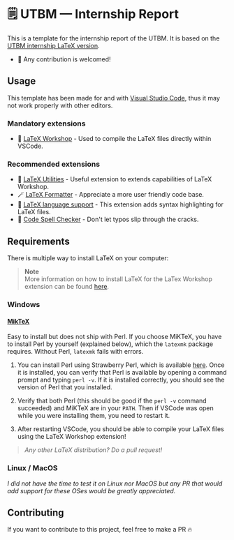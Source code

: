 # 🗒️ UTBM — Internship Report  

This is a template for the internship report of the UTBM. It is based on the [UTBM internship LaTeX version](https://github.com/pinam45/utbm-latex-internship-report-covers).

- 🤍 Any contribution is welcomed!

## Usage

This template has been made for and with [Visual Studio Code](https://code.visualstudio.com/), thus it may not work properly with other editors.

### Mandatory extensions

- 🚀 [LaTeX Workshop](https://marketplace.visualstudio.com/items?itemName=James-Yu.latex-workshop) - Used to compile the LaTeX files directly within VSCode.

### Recommended extensions

- 🔸 [LaTeX Utilities](https://marketplace.visualstudio.com/items?itemName=tecosaur.latex-utilities) - Useful extension to extends capabilities of LaTeX Workshop.
- 🪄 [LaTeX Formatter](https://marketplace.visualstudio.com/items?itemName=nickfode.latex-formatter) - Appreciate a more user friendly code base.
- 🔦 [LaTeX language support](https://marketplace.visualstudio.com/items?itemName=torn4dom4n.latex-support) - This extension adds syntax highlighting for LaTeX files.
- 📗 [Code Spell Checker](https://marketplace.visualstudio.com/items?itemName=streetsidesoftware.code-spell-checker) - Don't let typos slip through the cracks.

## Requirements

There is multiple way to install LaTeX on your computer:

> **Note**  
> More information on how to install LaTeX for the LaTex Workshop extension can be found [here](https://github.com/James-Yu/LaTeX-Workshop/wiki/Install).

### Windows

#### [MikTeX](https://miktex.org/download)  

Easy to install but does not ship with Perl. If you choose MiKTeX, you have to install Perl by yourself (explained below), which the `latexmk` package requires. Without Perl, `latexmk` fails with errors.

1. You can install Perl using Strawberry Perl, which is available [here](http://strawberryperl.com/). Once it is installed, you can verify that Perl is available by opening a command prompt and typing `perl -v`. If it is installed correctly, you should see the version of Perl that you installed.

2. Verify that both Perl (this should be good if the `perl -v` command succeeded) and MiKTeX are in your `PATH`. Then if VSCode was open while you were installing them, you need to restart it.

3. After restarting VSCode, you should be able to compile your LaTeX files using the LaTeX Workshop extension!

> _Any other LaTeX distribution? Do a pull request!_

### Linux / MacOS

_I did not have the time to test it on Linux nor MacOS but any PR that would add support for these OSes would be greatly appreciated._

## Contributing

If you want to contribute to this project, feel free to make a PR 🔥
